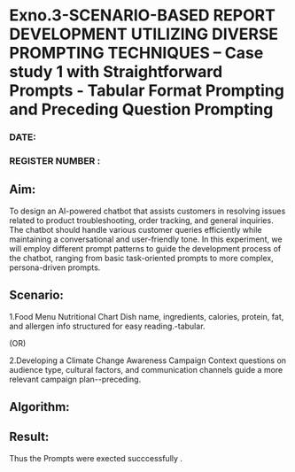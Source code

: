 # Exno.3-SCENARIO-BASED REPORT DEVELOPMENT UTILIZING DIVERSE PROMPTING TECHNIQUES – Case study 1 with Straightforward Prompts - Tabular Format Prompting and Preceding Question Prompting


### DATE:                                                                            
### REGISTER NUMBER : 

## Aim:
To design an AI-powered chatbot that assists customers in resolving issues related to product troubleshooting, order tracking, and general inquiries. The chatbot should handle various customer queries efficiently while maintaining a conversational and user-friendly tone. In this experiment, we will employ different prompt patterns to guide the development process of the chatbot, ranging from basic task-oriented prompts to more complex, persona-driven prompts.

## Scenario:
1.Food Menu Nutritional Chart
Dish name, ingredients, calories, protein, fat, and allergen info structured for easy reading.-tabular.

(OR)

2.Developing a Climate Change Awareness Campaign
Context questions on audience type, cultural factors, and communication channels guide a more relevant campaign plan--preceding.

## Algorithm: 





## Result: 
Thus the Prompts were exected succcessfully .
